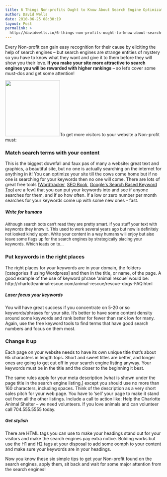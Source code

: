 ```yaml
---
title: 6 Things Non-profits Ought to Know About Search Engine Optimization
author: David Wells
date: 2010-06-25 08:30:19
layout: Post
permalink: >
  http://davidwells.io/6-things-non-profits-ought-to-know-about-search-engine-optimization/
---
```


Every Non-profit can gain easy recognition for their cause by eliciting the help of search engines – but search engines are strange entities of mystery so you have to know what they want and give it to them before they will show you their love.<strong> If you make your site more attractive to search engines you will be rewarded with higher rankings</strong> – so let’s cover some must-dos and get some attention!

<a href="https://s3-us-west-2.amazonaws.com/assets.davidwells.io/legacy/2010/06/seo11.png"><img class="alignright size-medium wp-image-2446" title="seo1" src="https://s3-us-west-2.amazonaws.com/assets.davidwells.io/legacy/2010/06/seo1-293x300.png" alt="" width="176" height="180" /></a>To get more visitors to your website a Non-profit must:
<h3><strong>Match search terms with your content</strong></h3>
This is the biggest downfall and faux pas of many a website: great text and graphics, a beautiful site, but no one is actually searching on the internet for anything in it! You can optimize your site till the cows come home but if no one is searching for your keywords then no one will come. There are lots of great free tools [<a title="Wordtracker" href="http://freekeywords.wordtracker.com/">Wordtracker</a>, <a title="SEO Book" href="http://tools.seobook.com/keyword-tools/seobook">SEO Book</a>, <a title="Google's Search Based Keyword Tool" href="http://www.google.com/sktool/">Google's Search Based Keyword Tool</a> are a few] that you can put your keywords into and see if anyone searches for them, and if so how often. If a low or zero number per month searches for your keywords come up with some new ones - fast.
<!--more-->
<h5><strong>Write for humans</strong></h5>
<strong></strong><span style="font-weight: normal; font-size: 13px;">Although search bots can’t read they are pretty smart. If you stuff your text with keywords they know it. This used to work several years ago but now is definitely not looked kindly upon. Write your content in a way humans will enjoy but also leave some flags up for the search engines by strategically placing your keywords. Which leads on to...</span>
<h3><strong>Put keywords in the right places</strong></h3>
The right places for your keywords are in your domain, the folders [categories if using Wordpress] and then in the title, or name, of the page. A good example of the use of keyword phrase ‘animal rescue’ would be: http://charlotteanimalrescue.com/animal-rescue/rescue-dogs-FAQ.html
<h5><strong>Laser focus your keywords</strong></h5>
You will have great success if you concentrate on 5-20 or so keywords/phrases for your site. It’s better to have some content density around some keywords and rank better for fewer than rank low for many. Again, use the free keyword tools to find terms that have good search numbers and focus on them most.
<h3>Change it up</h3>
Each page on your website needs to have its own unique title that’s about 65 characters in length tops. Short and sweet titles are better, and longer ones are going to get cut off in your search engine listing anyway. Your keywords must be in the title and the closer to the beginning it best.

The same rules apply for your meta description [what is shown under the page title in the search engine listing,] except you should use no more than 160 characters, including spaces. Think of the description as a very short sales pitch for your web page. You have to ‘sell’ your page to make it stand out from all the other listings. Include a call to action like: Help the Charlotte Animal Shelter – we need volunteers. If you love animals and can volunteer call 704.555.5555 today.
<h5>Get stylish</h5>
There are HTML tags you can use to make your headings stand out for your visitors and make the search engines pay extra notice. Bolding works but use the H1 and H2 tags at your disposal to add some oomph to your content and make sure your keywords are in your headings.

Now you know these six simple tips to get your Non-profit found on the search engines, apply them, sit back and wait for some major attention from the search engines!
